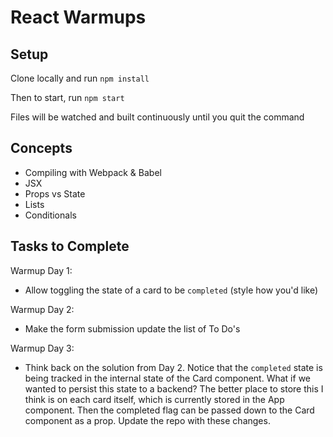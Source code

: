 # React Warmups

## Setup

Clone locally and run `npm install`

Then to start, run `npm start`

Files will be watched and built continuously until you quit the command

## Concepts

- Compiling with Webpack & Babel
- JSX
- Props vs State
- Lists
- Conditionals

## Tasks to Complete
Warmup Day 1:
- Allow toggling the state of a card to be `completed` (style how you'd like)

Warmup Day 2:
- Make the form submission update the list of To Do's

Warmup Day 3:
- Think back on the solution from Day 2. Notice that the ```completed``` state is being tracked in the internal state of the Card component. What if we wanted to persist this state to a backend? The better place to store this I think is on each card itself, which is currently stored in the App component.   Then the completed flag can be passed down to the Card component as a prop. Update the repo with these changes.
